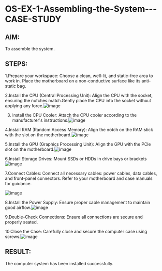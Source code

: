 # OS-EX-1-Assembling-the-System---CASE-STUDY

## AIM:
To assemble the system.
## STEPS:
1.Prepare your workspace:
Choose a clean, well-lit, and static-free area to work in.
Place the motherboard on a non-conductive
surface like its anti-static bag.

2.Install the CPU (Central Processing Unit):
Align the CPU with the socket, ensuring the
notches match.Gently place the CPU into the 
socket without applying any force.![image](https://github.com/Reebak04/OS-EX-1-Assembling-the-System---CASE-STUDY/assets/118364993/a4c51c04-7a28-4817-aa2a-15e2b3679e52)

3. Install the CPU Cooler:
 Attach the CPU cooler according to the
manufacturer's instructions.![image](https://github.com/Reebak04/OS-EX-1-Assembling-the-System---CASE-STUDY/assets/118364993/cd776f14-6715-4f0a-85fd-20e22258fb64)

4.Install RAM (Random Access Memory):
Align the notch on the RAM stick
with the slot on the motherboard.![image](https://github.com/Reebak04/OS-EX-1-Assembling-the-System---CASE-STUDY/assets/118364993/b5e28a75-18ae-4574-8ca6-b073c7c0d1b6)

5.Install the GPU (Graphics Processing Unit):
Align the GPU with the PCIe slot
on the motherboard.![image](https://github.com/Reebak04/OS-EX-1-Assembling-the-System---CASE-STUDY/assets/118364993/2c0a15d4-d781-4961-a8bd-8d6ddcec0cf8)

6.Install Storage Drives:
Mount SSDs or HDDs in drive 
bays or brackets![image](https://github.com/Reebak04/OS-EX-1-Assembling-the-System---CASE-STUDY/assets/118364993/27fb2d4b-3dec-4765-9d5c-b7139534b0fd)


7.Connect Cables:
Connect all necessary cables: power cables,
data cables, and front-panel connectors.
Refer to your motherboard and case manuals
for guidance.

![image](https://github.com/Reebak04/OS-EX-1-Assembling-the-System---CASE-STUDY/assets/118364993/8d9601cb-e1fe-40d5-adc5-e3e00c497162)

8.Install the Power Supply:
Ensure proper cable management 
to maintain good airflow.![image](https://github.com/Reebak04/OS-EX-1-Assembling-the-System---CASE-STUDY/assets/118364993/78d65ce0-482b-423b-a633-66e79a6075c8)


9.Double-Check Connections:
Ensure all connections are secure and properly seated.

10.Close the Case:
Carefully close and secure the computer case using screws.![image](https://github.com/Reebak04/OS-EX-1-Assembling-the-System---CASE-STUDY/assets/118364993/f25e414d-725c-4e08-9829-107b07cba113)

## RESULT:
The computer system has been installed successfully.
